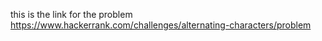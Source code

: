 this is the link for the problem 
https://www.hackerrank.com/challenges/alternating-characters/problem